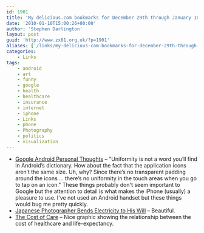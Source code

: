 ```yaml
---
id: 1901
title: 'My delicious.com bookmarks for December 29th through January 10th'
date: '2010-01-10T15:00:26+00:00'
author: 'Stephen Darlington'
layout: post
guid: 'http://www.zx81.org.uk/?p=1901'
aliases: ['/links/my-delicious-com-bookmarks-for-december-29th-through-january-10th.html']
categories:
    - Links
tags:
    - android
    - art
    - funny
    - google
    - health
    - healthcare
    - insurance
    - internet
    - iphone
    - Links
    - phone
    - Photography
    - politics
    - visualization
---
```


- [Google Android Personal Thoughts](http://www.boygeniusreport.com/2010/01/09/google-android-personal-thoughts/) – "Uniformity is not a word you’ll find in Android’s dictionary. How about the fact that the application icons aren’t the same size. Uh, why? Since there’s no transparent padding around the icons … there’s no uniformity in the touch areas when you go to tap on an icon." These things probably don't seem important to Google but the attention to detail is what makes the iPhone (usually) a pleasure to use. I've not used an Android handset but these things would bug me pretty quickly.
- [Japanese Photographer Bends Electricity to His Will](http://www.wired.com/magazine/2009/12/pl_arts_sugimoto/?utm_source=feedburner&utm_medium=feed&utm_campaign=Feed%3A+wired%2Findex+%28Wired%3A+Index+3+%28Top+Stories+2%29%29&utm_content=Google+Reader) – Beautiful.
- [The Cost of Care](http://blogs.ngm.com/blog_central/2009/12/the-cost-of-care.html) – Nice graphic showing the relationship between the cost of healthcare and life-expectancy.